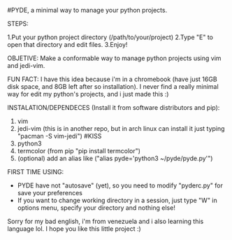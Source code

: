 #PYDE, a minimal way to manage your python projects.

STEPS:

1.Put your python project directory (/path/to/your/project)
2.Type "E" to open that directory and edit files.
3.Enjoy!

OBJETIVE: Make a conformable way to manage python projects using vim and jedi-vim. 

FUN FACT: I have this idea because i'm in a chromebook (have just 16GB disk space, and 8GB left after so installation). I never find a really minimal way for edit my python's projects, and i just made this :)

INSTALATION/DEPENDECES (Install it from software distributors and pip):
1. vim
2. jedi-vim (this is in another repo, but in arch linux can install it just typing "pacman -S vim-jedi") #KISS
3. python3
4. termcolor (from pip "pip install termcolor")
5. (optional) add an alias like ("alias pyde='python3 ~/pyde/pyde.py'")

FIRST TIME USING:
* PYDE have not "autosave" (yet), so you need to modify "pyderc.py" for save your preferences
* If you want to change working directory in a session, just type "W" in options menu, specify your directory and nothing else!

Sorry for my bad english, i'm from venezuela and i also learning this language lol. I hope you like this little project :)
